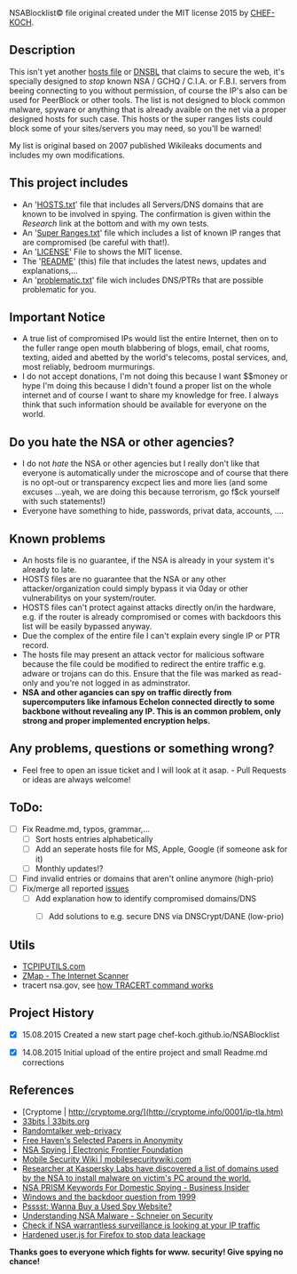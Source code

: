 NSABlocklist© file original created under the MIT license 2015 by [CHEF-KOCH](https://github.com/CHEF-KOCH).


Description
------------
This isn't yet another [hosts file](https://en.wikipedia.org/wiki/Hosts_(file)) or [DNSBL](https://en.wikipedia.org/wiki/DNSBL) that claims to secure the web, it's specially designed to _stop_ known NSA / GCHQ / C.I.A. or F.B.I. servers from beeing connecting to you without permission, of course the IP's also can be used for PeerBlock or other tools. The list is not designed to block common malware, spyware or anything that is already avaible on the net via a proper designed hosts for such case. This hosts or the super ranges lists could block some of your sites/servers you may need, so you'll be warned!


My list is original based on 2007 published Wikileaks documents and includes my own modifications.


This project includes
------------
* An '[HOSTS.txt](https://github.com/CHEF-KOCH/NSABlocklist/blob/master/HOSTS.txt)' file that includes all Servers/DNS domains that are known to be involved in spying. The confirmation is given within the _Research_ link at the bottom and with my own tests.
* An '[Super Ranges.txt](https://github.com/CHEF-KOCH/NSABlocklist/blob/master/Super%20Ranges.txt)' file which includes a list of known IP ranges that are compromised (be careful with that!).
* An '[LICENSE](https://github.com/CHEF-KOCH/NSABlocklist/blob/master/LICENSE)' File to shows the MIT license.
* The '[README](https://github.com/CHEF-KOCH/NSABlocklist/blob/master/README.md)' (this) file that includes the latest news, updates and explanations,...
* An '[problematic.txt](https://github.com/CHEF-KOCH/NSABlocklist/blob/master/problematic.txt)' file wich includes DNS/PTRs that are possible problematic for you. 


Important Notice
------------
* A true list of compromised IPs would list the entire Internet, then on to the fuller range open mouth blabbering of blogs, email, chat rooms, texting, aided and abetted by the world's telecoms, postal services, and, most reliably, bedroom  murmurings.
* I do not accept donations, I'm not doing this because I want $$money or hype I'm doing this because I didn't found a proper list on the whole internet and of course I want to share my knowledge for free. I always think that such information should be available for everyone on the world.


Do you hate the NSA or other agencies?
------------
* I do not _hate_ the NSA or other agencies but I really don't like that everyone is automatically under the microscope and of course that there is no opt-out or transparency excpect lies and more lies (and some excuses ...yeah, we are doing this because terrorism, go f$ck yourself with such statements!)
* Everyone have something to hide, passwords, privat data, accounts, ....


Known problems
------------
* An hosts file is no guarantee, if the NSA is already in your system it's already to late.
* HOSTS files are no guarantee that the NSA or any other attacker/organization could simply bypass it via 0day or other vulnerabilitys on your system/router.
* HOSTS files can't protect against attacks directly on/in the hardware, e.g. if the router is already compromised or comes with backdoors this list will be easily bypassed anyway.
* Due the complex of the entire file I can't explain every single IP or PTR record.
* The hosts file may present an attack vector for malicious software because the file could be modified to redirect the entire traffic e.g. adware or trojans can do this. Ensure that the file was marked as read-only and you're not logged in as adminstrator.
* **NSA and other agancies can spy on traffic directly from supercomputers like infamous Echelon connected directly to some backbone without revealing any IP. This is an common problem, only strong and proper implemented encryption helps.**


Any problems, questions or something wrong?
------------

* Feel free to open an issue ticket and I will look at it asap. - Pull Requests or ideas are always welcome!


ToDo:
------------

- [ ] Fix Readme.md, typos, grammar,...
  - [ ] Sort hosts entries alphabetically
  - [ ] Add an seperate hosts file for MS, Apple, Google (if someone ask for it) 
  - [ ] Monthly updates!?
- [ ] Find invalid entries or domains that aren't online anymore (high-prio)
- [ ] Fix/merge all reported [issues](https://github.com/CHEF-KOCH/NSABlocklist/issues)
  - [ ] Add explanation how to identify compromised domains/DNS
	- [ ] Add solutions to e.g. secure DNS via DNSCrypt/DANE (low-prio)


Utils
------------

* [TCPIPUTILS.com](http://www.tcpiputils.com/)
* [ZMap - The Internet Scanner](https://zmap.io/)
* tracert nsa.gov, see [how TRACERT command works](http://support.microsoft.com/?kbid=162326)


Project History
------------

- [x] 15.08.2015 Created a new start page chef-koch.github.io/NSABlocklist
- [x] 14.08.2015 Initial upload of the entire project and small Readme.md corrections


References
------------

* [Cryptome | http://cryptome.org/](http://cryptome.info/0001/ip-tla.htm)
* [33bits | 33bits.org](http://33bits.org/)
* [Randomtalker web-privacy](http://randomwalker.info/web-privacy/)
* [Free Haven's Selected Papers in Anonymity](http://freehaven.net/anonbib/)
* [NSA Spying | Electronic Frontier Foundation](https://www.eff.org/de/nsa-spying)
* [Mobile Security Wiki | mobilesecuritywiki.com](https://mobilesecuritywiki.com/)
* [Researcher at Kaspersky Labs have discovered a list of domains used by the NSA to install malware on victim's PC around the world.](https://www.hackread.com/here-is-a-list-of-urls-used-by-the-nsa-to-install-malware-on-pcs-worldwide/)
* [NSA PRISM Keywords For Domestic Spying - Business Insider](http://www.businessinsider.com/nsa-prism-keywords-for-domestic-spying-2013-6?IR=T)
* [Windows and the backdoor question from 1999](http://edition.cnn.com/TECH/computing/9909/03/windows.nsa.02/)
* [Psssst: Wanna Buy a Used Spy Website?](http://www.wired.com/2015/03/nsa_domains/)
* [Understanding NSA Malware - Schneier on Security](https://www.schneier.com/blog/archives/2015/02/understanding_n.html)
* [Check if NSA warrantless surveillance is looking at your IP traffic](http://www.lookingglassnews.org/viewstory.php?storyid=6861)
* [Hardened user.js for Firefox to stop data leackage](https://github.com/pyllyukko/user.js)


**Thanks goes to everyone which fights for www. security! Give spying no chance!**
